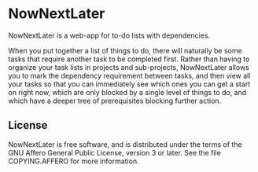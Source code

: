 NowNextLater
============

NowNextLater is a web-app for to-do lists with dependencies.

When you put together a list of things to do, there will naturally be
some tasks that require another task to be completed first. Rather
than having to organize your task lists in projects and sub-projects,
NowNextLater allows you to mark the dependency requirement between
tasks, and then view all your tasks so that you can immediately see
which ones you can get a start on right now, which are only blocked by
a single level of things to do, and which have a deeper tree of
prerequisites blocking further action.

License
-------

NowNextLater is free software, and is distributed under the terms of
the GNU Affero General Public License, version 3 or later. See the
file COPYING.AFFERO for more information.
